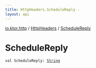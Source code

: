 ```yaml
---
title: HttpHeaders.ScheduleReply - 
layout: api
---
```


<div class='api-docs-breadcrumbs'><a href="../index.html">io.ktor.http</a> / <a href="index.html">HttpHeaders</a> / <a href="./-schedule-reply.html">ScheduleReply</a></div>

# ScheduleReply

<div class="signature"><code><span class="keyword">val </span><span class="identifier">ScheduleReply</span><span class="symbol">: </span><a href="https://kotlinlang.org/api/latest/jvm/stdlib/kotlin/-string/index.html"><span class="identifier">String</span></a></code></div>
